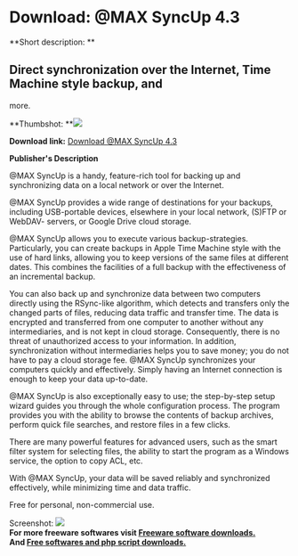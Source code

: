 # Download: @MAX SyncUp 4.3

**Short description: **

## Direct synchronization over the Internet, Time Machine style backup, and
more.

  
**Thumbshot: **![](http://www.freewarefiles.com/screenshot/maxsyncup_md.jpg)   
  
**Download link:** [Download @MAX SyncUp 4.3](http://freesoftwares.boysofts.com/MAX-SyncUp_program_99092.html)  
  

**Publisher's Description**  
  

@MAX SyncUp is a handy, feature-rich tool for backing up and synchronizing
data on a local network or over the Internet.

@MAX SyncUp provides a wide range of destinations for your backups, including
USB-portable devices, elsewhere in your local network, (S)FTP or WebDAV-
servers, or Google Drive cloud storage.

@MAX SyncUp allows you to execute various backup-strategies. Particularly, you
can create backups in Apple Time Machine style with the use of hard links,
allowing you to keep versions of the same files at different dates. This
combines the facilities of a full backup with the effectiveness of an
incremental backup.

You can also back up and synchronize data between two computers directly using
the RSync-like algorithm, which detects and transfers only the changed parts
of files, reducing data traffic and transfer time. The data is encrypted and
transferred from one computer to another without any intermediaries, and is
not kept in cloud storage. Consequently, there is no threat of unauthorized
access to your information. In addition, synchronization without
intermediaries helps you to save money; you do not have to pay a cloud storage
fee. @MAX SyncUp synchronizes your computers quickly and effectively. Simply
having an Internet connection is enough to keep your data up-to-date.

@MAX SyncUp is also exceptionally easy to use; the step-by-step setup wizard
guides you through the whole configuration process. The program provides you
with the ability to browse the contents of backup archives, perform quick file
searches, and restore files in a few clicks.

There are many powerful features for advanced users, such as the smart filter
system for selecting files, the ability to start the program as a Windows
service, the option to copy ACL, etc.

With @MAX SyncUp, your data will be saved reliably and synchronized
effectively, while minimizing time and data traffic.

Free for personal, non-commercial use.

  
  
Screenshot: ![](http://www.freewarefiles.com/screenshot/maxsyncup.jpg)  
**For more freeware softwares visit [Freeware software downloads.](http://freesoftwares.boysofts.com/)**   
**And [Free softwares and php script downloads.](http://www.boysofts.com/)**

